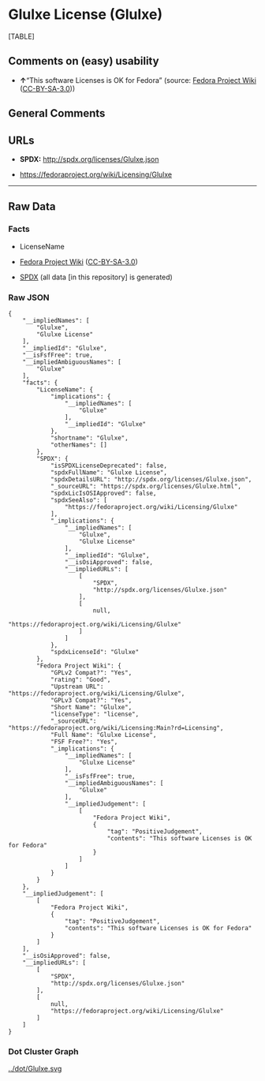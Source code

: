 Glulxe License (Glulxe)
=======================

[TABLE]

Comments on (easy) usability
----------------------------

-   **↑**“This software Licenses is OK for Fedora” (source: [Fedora
    Project
    Wiki](https://fedoraproject.org/wiki/Licensing:Main?rd=Licensing "Fedora Project Wiki")
    ([CC-BY-SA-3.0](https://creativecommons.org/licenses/by-sa/3.0/legalcode "CC-BY-SA-3.0")))

General Comments
----------------

URLs
----

-   **SPDX:** http://spdx.org/licenses/Glulxe.json

-   https://fedoraproject.org/wiki/Licensing/Glulxe

------------------------------------------------------------------------

Raw Data
--------

### Facts

-   LicenseName

-   [Fedora Project
    Wiki](https://fedoraproject.org/wiki/Licensing:Main?rd=Licensing "Fedora Project Wiki")
    ([CC-BY-SA-3.0](https://creativecommons.org/licenses/by-sa/3.0/legalcode "CC-BY-SA-3.0"))

-   [SPDX](https://spdx.org/licenses/Glulxe.html "SPDX") (all data \[in
    this repository\] is generated)

### Raw JSON

    {
        "__impliedNames": [
            "Glulxe",
            "Glulxe License"
        ],
        "__impliedId": "Glulxe",
        "__isFsfFree": true,
        "__impliedAmbiguousNames": [
            "Glulxe"
        ],
        "facts": {
            "LicenseName": {
                "implications": {
                    "__impliedNames": [
                        "Glulxe"
                    ],
                    "__impliedId": "Glulxe"
                },
                "shortname": "Glulxe",
                "otherNames": []
            },
            "SPDX": {
                "isSPDXLicenseDeprecated": false,
                "spdxFullName": "Glulxe License",
                "spdxDetailsURL": "http://spdx.org/licenses/Glulxe.json",
                "_sourceURL": "https://spdx.org/licenses/Glulxe.html",
                "spdxLicIsOSIApproved": false,
                "spdxSeeAlso": [
                    "https://fedoraproject.org/wiki/Licensing/Glulxe"
                ],
                "_implications": {
                    "__impliedNames": [
                        "Glulxe",
                        "Glulxe License"
                    ],
                    "__impliedId": "Glulxe",
                    "__isOsiApproved": false,
                    "__impliedURLs": [
                        [
                            "SPDX",
                            "http://spdx.org/licenses/Glulxe.json"
                        ],
                        [
                            null,
                            "https://fedoraproject.org/wiki/Licensing/Glulxe"
                        ]
                    ]
                },
                "spdxLicenseId": "Glulxe"
            },
            "Fedora Project Wiki": {
                "GPLv2 Compat?": "Yes",
                "rating": "Good",
                "Upstream URL": "https://fedoraproject.org/wiki/Licensing/Glulxe",
                "GPLv3 Compat?": "Yes",
                "Short Name": "Glulxe",
                "licenseType": "license",
                "_sourceURL": "https://fedoraproject.org/wiki/Licensing:Main?rd=Licensing",
                "Full Name": "Glulxe License",
                "FSF Free?": "Yes",
                "_implications": {
                    "__impliedNames": [
                        "Glulxe License"
                    ],
                    "__isFsfFree": true,
                    "__impliedAmbiguousNames": [
                        "Glulxe"
                    ],
                    "__impliedJudgement": [
                        [
                            "Fedora Project Wiki",
                            {
                                "tag": "PositiveJudgement",
                                "contents": "This software Licenses is OK for Fedora"
                            }
                        ]
                    ]
                }
            }
        },
        "__impliedJudgement": [
            [
                "Fedora Project Wiki",
                {
                    "tag": "PositiveJudgement",
                    "contents": "This software Licenses is OK for Fedora"
                }
            ]
        ],
        "__isOsiApproved": false,
        "__impliedURLs": [
            [
                "SPDX",
                "http://spdx.org/licenses/Glulxe.json"
            ],
            [
                null,
                "https://fedoraproject.org/wiki/Licensing/Glulxe"
            ]
        ]
    }

### Dot Cluster Graph

[../dot/Glulxe.svg](../dot/Glulxe.svg "../dot/Glulxe.svg")
